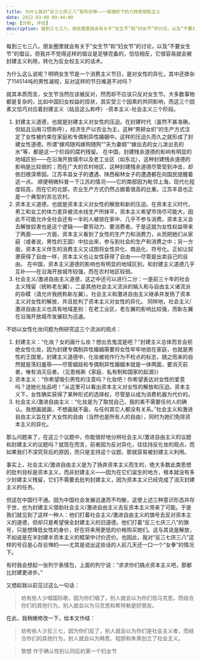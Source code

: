 ```yaml
---
title: 为什么我对“反三七庆三八”有所忌惮——一面旗帜下的几种思想和主义
date: 2022-03-08 09:44:00
tag: [分析, 评论]
description: 每到三七三八，朋友圈里就会有关于“女生节”和“妇女节”的讨论，以及“不要女生节”的倡议。但我并不觉得这样的倡议是足够完备的，恰恰相反，它很容易就会被封建主义利用，转化为反女权主义的话术。
---
```

每到三七三八，朋友圈里就会有关于“女生节”和“妇女节”的讨论，以及“不要女生节”的倡议。但我并不觉得这样的倡议是足够完备的，恰恰相反，它很容易就会被封建主义利用，转化为反女权主义的话术。

为什么这么说呢？明明女生节是一个消费主义节日，是对女性的异化，其中还掺杂了114514吨的男性凝视，反对这样的节日难道不对吗？

就其本质而言，女生节当然应该被反对，然而却不应该只反对女生节。大多数事物都是复杂的，比如中国妇女权益的现状，其实受三个因素的共同影响，而这三个因素又恰巧对应着封建主义（姑且这么称呼）-资本主义-社会主义三个阶段。

1. 封建主义道德，也就是封建主义对女性的压迫。在封建时代（虽然不甚准确，但姑且沿用习惯称呼），经济生产以农业为主，这种“男耕女织”的生产方式注定了女性被约束在家庭和专偶制异性婚姻中。这样的压迫久而久之就形成了封建女性道德。所谓“嫁鸡随鸡嫁狗随狗”“夫为妻纲”“嫁出去的女儿泼出去的水”等，都是这一个阶段的腐朽残留。
   在中国，封建残余道德的影响有明显的地域区别——在沿海开放城市以及老工业区（如东北），这种封建残余道德的影响是比较弱的；而在广大的农村地区，这种封建残余道德尽管受到冲击，却依旧根深蒂固。江苏丰县女子的遭遇、陕西榆林女子的遭遇都在向国民提醒着这一点。
   顺便稍微科普一下江苏的情况——它的南部因为毗邻上海，现代化程度较高，而在它的北部，农业生产方式仍然占据着很高的比重。江苏丰县也正是一个典型的苏北农村。
2. 资本主义道德，也就是资本主义对女性的解放和新的压迫。在资本主义时代，男工和女工的体力差异被流水线生产所抹平，资本主义希望市场尽可能大，因此不可能允许全社会还有一半的人被锁在家中、几乎不参与消费。资本主义会去解放奴隶也是这个逻辑——要劳动力、要消费者。于是这就为女性权益带来了两面——一方面，资本主义看到了女性的生产力和消费力，从而把她们从家庭（或者说，男性的王国）中拉出来，参与到社会的生产和消费之中；另一方面，资本主义伴生的消费主义又试图将女性异化、商品化、符号化。正如让奴隶获得了自由一样，资本主义也让女性获得了自由——尽管是出卖自己的自由。
   在中国，资本主义道德的影响也有明显的地域区别，和封建主义道德几乎互补——在沿海开放城市较强，而在农村地区较弱。
3. 社会主义/激进自由主义道德，这之中还可以进行二分：一是前三十年的社会主义残留（统称老左翼），二是其他社会主义流派的输入和与自由主义诸流派的杂糅（请允许我统称新左翼）。社会主义和激进自由主义继承并发扬了资本主义对女性的解放，并且批判了资本主义对女性的异化。
   同样地，社会主义/激进自由主义也具有地域差别：在老工业区，老左翼的影响比较强，而新左翼在沿海开放城市发展较为迅速。

不妨以女性化妆问题为例研究这三个流派的观点：

1. 封建主义：“化妆？女的画什么妆？想出去鬼混是吧？”封建主义总体而言会拒绝女性化妆，因为封建专偶制异性婚姻需要将女性牢牢地锁在家庭，也就是男性的王国里。封建主义道德中，化妆被视作行为不检点的标志，随之而来的自然就是荡妇羞辱——尽管娼妓和专偶制异性婚姻本就是一体两面，要消灭前者，唯有消灭后者。（见恩格斯《家庭、私有制和国家的起源》）
2. 资本主义：“你希望吸引男性的注意吗？化妆吧！你希望表达对女性的爱意吗？送她化妆品吧！”从这里可以看出资本主义对女性的解放和压迫。资本主义下，女性确实获得了某种形式的选择权，尽管是以成为消费机器为代价的。
3. 社会主义/激进自由主义：“化妆是为了取悦自己，我的美不需要任何人的确认。我想画就画，不想画就不画，与任何其它人都没有关系。”社会主义和激进自由主义旨在扩大女性的自由（当然也是所有人的自由），同时为她们免除资本主义的异化。

那么问题来了，在这三个议题中，你能很好地分辨社会主义/激进自由主义的议题和封建主义的议题吗？就现在而言，前者因为反对异化，往往持反化妆的观点，而如果我们不深究背后的原因，而只是支持这个议题，那就容易被封建主义利用。

事实上，社会主义/激进自由主义是为了扬弃资本主义而生的，绝大多数此类思想的批判目标是资本主义，而非封建主义——因为在它们诞生的地方，根本就没有多少封建主义残留，它们不需要去批判封建主义，因为资本主义已经完成了消灭封建主义的任务。

但这在中国行不通。因为中国社会发展迅速而不均衡，这使上述三种意识形态并存于世，也为封建主义借助社会主义/激进自由主义去反资本主义带来了可能。于是我们就见到了这样一种人：他们打着社会主义/激进自由主义的旗号去反对资本主义的道德，但却只是希望保全封建主义的旧道德。他们打着“反三七庆三八”的旗号，只是想降低女性的身价，好在将来用更低的价格购买她们。这与其说是解放，不如说是在半封建半资本主义的框架中讨价还价。也因此，我对“反三七庆三八”这样的号召是心存忌惮的——尤其是说出这些话的人前几天还一口一个“女拳”的情况下。

有时我会想起一张列宁表情包，上面的列宁说：“求求你们搞点资本主义吧，那都比封建更进步。”

又想起我以前见过这么一句话：

> 劝有些人少唱国际歌，因为你们唱了，别人就会以为你们信马克思，而结合你们的其他行为，别人就会以为马克思和希特勒是好朋友。

在此，我稍微修改一下，给本文作结：

> 劝有些人少反三七，因为你们反了，别人就会以为你们是社会主义者，而结合你们的其他行为，别人就会以为韩愈、程颐和朱熹创立了社会主义。

> 黎想
> 作于确认性别认同后的第一个妇女节
